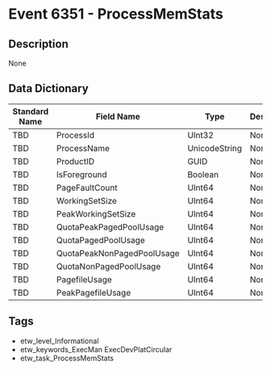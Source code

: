 # Event 6351 - ProcessMemStats

## Description
None

## Data Dictionary
|Standard Name|Field Name|Type|Description|Sample Value|
|---|---|---|---|---|
|TBD|ProcessId|UInt32|None|`None`|
|TBD|ProcessName|UnicodeString|None|`None`|
|TBD|ProductID|GUID|None|`None`|
|TBD|IsForeground|Boolean|None|`None`|
|TBD|PageFaultCount|UInt64|None|`None`|
|TBD|WorkingSetSize|UInt64|None|`None`|
|TBD|PeakWorkingSetSize|UInt64|None|`None`|
|TBD|QuotaPeakPagedPoolUsage|UInt64|None|`None`|
|TBD|QuotaPagedPoolUsage|UInt64|None|`None`|
|TBD|QuotaPeakNonPagedPoolUsage|UInt64|None|`None`|
|TBD|QuotaNonPagedPoolUsage|UInt64|None|`None`|
|TBD|PagefileUsage|UInt64|None|`None`|
|TBD|PeakPagefileUsage|UInt64|None|`None`|

## Tags
* etw_level_Informational
* etw_keywords_ExecMan ExecDevPlatCircular
* etw_task_ProcessMemStats